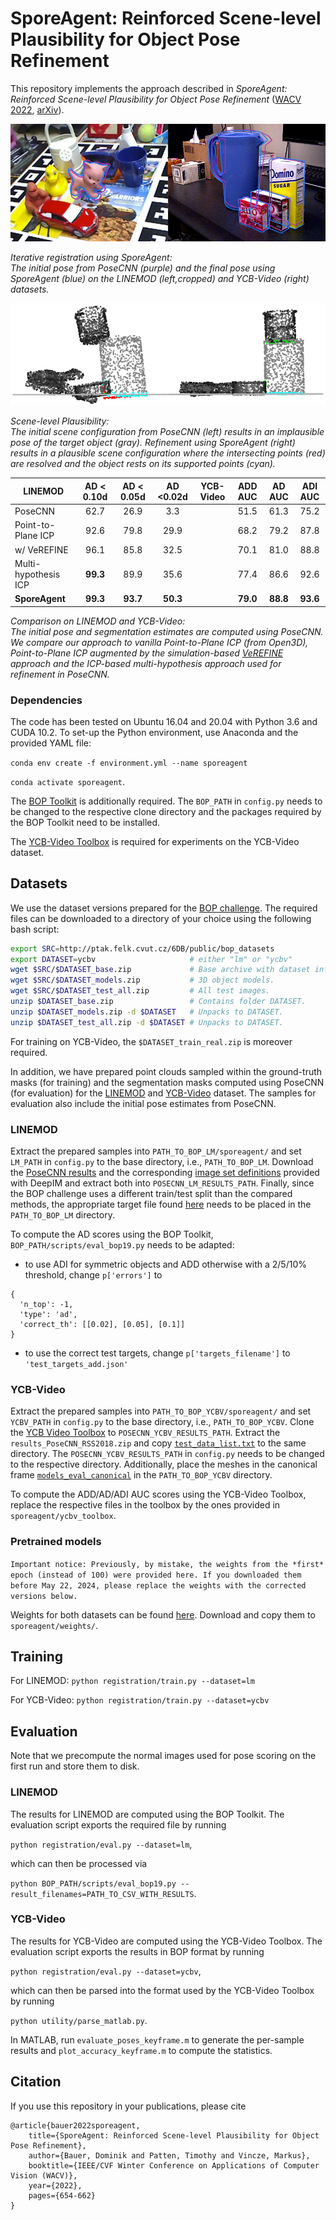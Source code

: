 # SporeAgent: Reinforced Scene-level Plausibility for Object Pose Refinement
This repository implements the approach described in *SporeAgent: Reinforced Scene-level Plausibility for Object Pose 
Refinement* ([WACV 2022](https://openaccess.thecvf.com/content/WACV2022/html/Bauer_SporeAgent_Reinforced_Scene-Level_Plausibility_for_Object_Pose_Refinement_WACV_2022_paper.html), [arXiv](https://arxiv.org/abs/2201.00239)).


![Iterative refinement using SporeAgent](resources/qualitative.png)

_Iterative registration using SporeAgent:\
The initial pose from PoseCNN (purple) and the final pose using SporeAgent (blue) on the LINEMOD (left,cropped) and 
YCB-Video (right) datasets._ 

![Scene-level Plausibility](resources/plausibility.png)

_Scene-level Plausibility:\
The initial scene configuration from PoseCNN (left) results in an implausible pose of the 
target object (gray). Refinement using SporeAgent (right) results in a plausible scene configuration where the 
intersecting points (red) are resolved and the object rests on its supported points (cyan)._

| LINEMOD              | AD < 0.10d | AD < 0.05d | AD <0.02d | YCB-Video| ADD AUC | AD AUC | ADI AUC |
|----------------------|:----------:|:----------:|:---------:|----------|:-------:|:------:|:-------:|
| PoseCNN              |    62.7    |    26.9    |    3.3    |          |   51.5  |  61.3  |   75.2  |
| Point-to-Plane ICP   |    92.6    |    79.8    |    29.9   |          |   68.2  |  79.2  |   87.8  |
| w/ VeREFINE          |    96.1    |    85.8    |    32.5   |          |   70.1  |  81.0  |   88.8  |
| Multi-hypothesis ICP |  **99.3**  |    89.9    |    35.6   |          |   77.4  |  86.6  |   92.6  |
| **SporeAgent**       |  **99.3**  |  **93.7**  |  **50.3** |          | **79.0**|**88.8**| **93.6**|

_Comparison on LINEMOD and YCB-Video:\
The initial pose and segmentation estimates are computed using PoseCNN. We compare our approach to vanilla Point-to-Plane 
ICP (from Open3D), Point-to-Plane ICP augmented by the simulation-based [VeREFINE](https://github.com/dornik/verefine) 
approach and the ICP-based multi-hypothesis approach used for refinement in PoseCNN._

### Dependencies
The code has been tested on Ubuntu 16.04 and 20.04 with Python 3.6 and CUDA 10.2. To set-up the Python environment, use 
Anaconda and the provided YAML file:

`conda env create -f environment.yml --name sporeagent`

`conda activate sporeagent`.

The [BOP Toolkit](https://github.com/thodan/bop_toolkit/tree/master/) is additionally required. The `BOP_PATH` in 
`config.py` needs to be changed to the respective clone directory and the packages required by the BOP Toolkit need to 
be installed.

The [YCB-Video Toolbox](https://github.com/yuxng/YCB_Video_toolbox/) is required for experiments on the YCB-Video 
dataset.

## Datasets
We use the dataset versions prepared for the [BOP challenge](https://bop.felk.cvut.cz/datasets/). The required files 
can be downloaded to a directory of your choice using the following bash script:

```bash
export SRC=http://ptak.felk.cvut.cz/6DB/public/bop_datasets
export DATASET=ycbv                     # either "lm" or "ycbv"
wget $SRC/$DATASET_base.zip             # Base archive with dataset info, camera parameters, etc.
wget $SRC/$DATASET_models.zip           # 3D object models.
wget $SRC/$DATASET_test_all.zip         # All test images.
unzip $DATASET_base.zip                 # Contains folder DATASET.
unzip $DATASET_models.zip -d $DATASET   # Unpacks to DATASET.
unzip $DATASET_test_all.zip -d $DATASET # Unpacks to DATASET.
```

For training on YCB-Video, the `$DATASET_train_real.zip` is moreover required.

In addition, we have prepared point clouds sampled within the ground-truth masks (for training) and the segmentation 
masks computed using PoseCNN (for evaluation) for the [LINEMOD](https://owncloud.tuwien.ac.at/index.php/s/AK9uJVz37cJ8tEr) 
and [YCB-Video](https://owncloud.tuwien.ac.at/index.php/s/92jqBYCw6pI0vgU) dataset. 
The samples for evaluation also include the initial pose estimates from PoseCNN.

### LINEMOD
Extract the prepared samples into `PATH_TO_BOP_LM/sporeagent/` and set `LM_PATH` in `config.py` to the base directory, 
i.e., `PATH_TO_BOP_LM`. Download the [PoseCNN results](https://drive.google.com/file/d/1eayZ5sZBim-AQwBF_7nRl-tfAoTo5pHX/view?usp=sharing) 
and the corresponding [image set definitions](https://drive.google.com/file/d/12vOxODOzspJKQFJLQ-dXfuC4fANvqarb/view?usp=sharing) 
provided with DeepIM and extract both into `POSECNN_LM_RESULTS_PATH`. Finally, since the BOP challenge uses a different 
train/test split than the compared methods, the appropriate target file found [here](https://owncloud.tuwien.ac.at/index.php/s/tL1ZGzW2pJSflHy) 
needs to be placed in the `PATH_TO_BOP_LM` directory.

To compute the AD scores using the BOP Toolkit, `BOP_PATH/scripts/eval_bop19.py` needs to be adapted:
- to use ADI for symmetric objects and ADD otherwise with a 2/5/10% threshold, change `p['errors']` to 
```
{
  'n_top': -1,
  'type': 'ad',
  'correct_th': [[0.02], [0.05], [0.1]]
}
```
- to use the correct test targets, change `p['targets_filename']` to `'test_targets_add.json'`

### YCB-Video
Extract the prepared samples into `PATH_TO_BOP_YCBV/sporeagent/` and set `YCBV_PATH` in `config.py` to the base directory, 
i.e., `PATH_TO_BOP_YCBV`. Clone the [YCB Video Toolbox](https://github.com/yuxng/YCB_Video_toolbox) to 
`POSECNN_YCBV_RESULTS_PATH`. Extract the `results_PoseCNN_RSS2018.zip` and copy [`test_data_list.txt`](https://owncloud.tuwien.ac.at/index.php/s/tVOCv0iF08LLYo5) 
to the same directory. The `POSECNN_YCBV_RESULTS_PATH` in `config.py` needs to be changed to the respective directory. 
Additionally, place the meshes in the canonical frame [`models_eval_canonical`](https://owncloud.tuwien.ac.at/index.php/s/kH0vfocerlHOWrO) 
in the `PATH_TO_BOP_YCBV` directory.

To compute the ADD/AD/ADI AUC scores using the YCB-Video Toolbox, replace the respective files in the toolbox by the 
ones provided in `sporeagent/ycbv_toolbox`. 

### Pretrained models
`Important notice: Previously, by mistake, the weights from the *first* epoch (instead of 100) were provided here. If you downloaded them before May 22, 2024, please replace the weights with the corrected versions below.`

Weights for both datasets can be found [here](https://drive.google.com/drive/folders/1v95GmTvQp10SA4nmNtSsxRWPanKwYI38?usp=sharing). Download and 
copy them to `sporeagent/weights/`.

## Training
For LINEMOD: `python registration/train.py --dataset=lm`

For YCB-Video: `python registration/train.py --dataset=ycbv`

## Evaluation
Note that we precompute the normal images used for pose scoring on the first run and store them to disk.

### LINEMOD
The results for LINEMOD are computed using the BOP Toolkit. The evaluation script exports the required file by running

`python registration/eval.py --dataset=lm`,

which can then be processed via

`python BOP_PATH/scripts/eval_bop19.py --result_filenames=PATH_TO_CSV_WITH_RESULTS`.

### YCB-Video
The results for YCB-Video are computed using the YCB-Video Toolbox. The evaluation script exports the results in BOP 
format by running

`python registration/eval.py --dataset=ycbv`,

which can then be parsed into the format used by the YCB-Video Toolbox by running

`python utility/parse_matlab.py`.

In MATLAB, run `evaluate_poses_keyframe.m` to generate the per-sample results and `plot_accuracy_keyframe.m` to compute 
the statistics.

## Citation
If you use this repository in your publications, please cite

```
@article{bauer2022sporeagent,
    title={SporeAgent: Reinforced Scene-level Plausibility for Object Pose Refinement},
    author={Bauer, Dominik and Patten, Timothy and Vincze, Markus},
    booktitle={IEEE/CVF Winter Conference on Applications of Computer Vision (WACV)},
    year={2022},
    pages={654-662}
}
```
